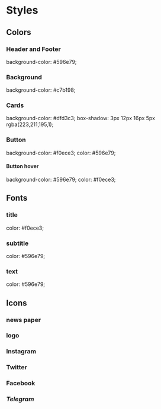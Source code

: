 # Styles 

## Colors

### Header and Footer 
background-color: #596e79;


### Background 
background-color: #c7b198;

### Cards 
background-color: #dfd3c3;
box-shadow: 3px 12px 16px 5px rgba(223,211,195,1);

### Button
background-color: #f0ece3;
color: #596e79;

#### Button hover 
background-color: #596e79;
color: #f0ece3;

## Fonts 

### title
color: #f0ece3;

### subtitle
color: #596e79;

### text 
color: #596e79;

## Icons 

### news paper 
<i class="far fa-newspaper"></i>

### logo
<i class="fas fa-kiwi-bird"></i>

### Instagram
 <i class="fab fa-instagram"></i>

### Twitter 
<i class="fab fa-twitter"></i>

### Facebook 
<i class="fab fa-facebook">

### Telegram
<i class="fab fa-telegram">



 
 
